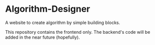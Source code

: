 # Algorithm-Designer
A website to create algorithm by simple building blocks.

This repository contains the frontend only. The backend's code will be added in the near future (hopefully).
